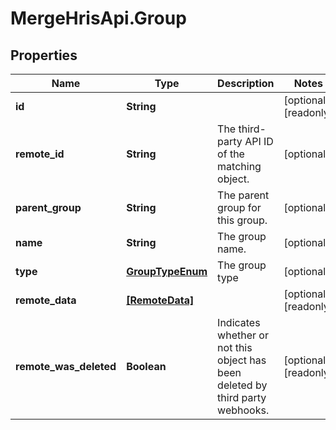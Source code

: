 # MergeHrisApi.Group

## Properties

Name | Type | Description | Notes
------------ | ------------- | ------------- | -------------
**id** | **String** |  | [optional] [readonly] 
**remote_id** | **String** | The third-party API ID of the matching object. | [optional] 
**parent_group** | **String** | The parent group for this group. | [optional] 
**name** | **String** | The group name. | [optional] 
**type** | [**GroupTypeEnum**](GroupTypeEnum.md) | The group type | [optional] 
**remote_data** | [**[RemoteData]**](RemoteData.md) |  | [optional] [readonly] 
**remote_was_deleted** | **Boolean** | Indicates whether or not this object has been deleted by third party webhooks. | [optional] [readonly] 


